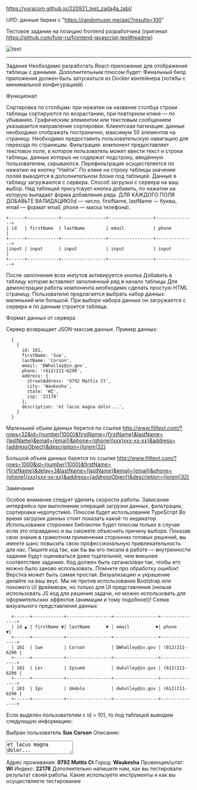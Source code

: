 https://yuracom.github.io/220921_test_zada4a_tabl/

UPD: данные берем с "https://randomuser.me/api/?results=100"

Тестовое задание на позицию frontend разработчика (оригинал https://github.com/fugr-ru/frontend-javascript-test#readme)

![test](https://user-images.githubusercontent.com/25771381/192270231-9e620ae0-7af0-427c-a285-ffb6f7042794.png)

---

Задание
Необходимо разработать React-приложение для отображения таблицы с данными. Дополнительным плюсом будет: Финальный билд приложения должен быть запускаться из Docker контейнера (хотябы с минимальной конфигурацией)

Функционал

Сортировка по столбцам: при нажатии на название столбца строки таблицы сортируются по возрастанию, при повторном клике — по убыванию. Графическим элементом или текстовым сообщением указывается направление сортировки.
Клиентская пагинация: данные необходимо отображать постранично, максимум 50 элементов на страницу. Необходимо предоставить пользовательскую навигацию для перехода по страницам.
Фильтрация: компонент предоставляет текстовое поле, в которое пользователь может ввести текст и строки таблицы, данные которых не содержат подстроку, введённую пользователем, скрываются. Перефильтрация осуществляется по нажатию на кнопку "Найти".
По клике на строку таблицы значения полей выводятся в дополнительном блоке под таблицей.
Данные в таблицу загружаются с сервера. Способ загрузки с сервера на ваш выбор.
Над таблицей присутсвует кнопка добавить, по нажатии на которую выпадает форма добавления ряда. ДЛЯ КАЖДОГО ПОЛЯ ДОБАВЬТЕ ВАЛИДАЦИЮ(id — число, firstName, lastName — буквы, email — формат email, phone — маска телефона).

    +------+------------+-----------------+-----------------+---------------+
    | id   | firstName  | lastName        | email           | phone         |
    +------+------------+-----------------+-----------------+---------------+
    |input | input      | input           | input           | input         |
    +------+------------+-----------------+-----------------+---------------+

После заполнения всех инпутов активируется кнопка Добавить в таблицу которая вставляет заполненный ряд в начало таблицы
Для демонстрации работы компонента необходимо сделать простую HTML страницу. Пользователю предлагается выбрать набор данных: маленький или большой. При выборе набора данных он загружается с сервера и по данным строится таблица.

Формат данных от сервера

Сервер возвращает JSON-массив данных. Пример данных:

      [
        {
          id: 101,
          firstName: 'Sue',
          lastName: 'Corson',
          email: 'DWhalley@in.gov',
          phone: '(612)211-6296',
          address: {
            streetAddress: '9792 Mattis Ct',
            city: 'Waukesha',
            state: 'WI',
            zip: '22178'
          },
          description: 'et lacus magna dolor...',
        }
      }

Маленький объем данных берется по ссылке http://www.filltext.com/?rows=32&id={number|1000}&firstName={firstName}&lastName={lastName}&email={email}&phone={phone|(xxx)xxx-xx-xx}&address={addressObject}&description={lorem|32}

Большой объем данных берется по ссылке http://www.filltext.com/?rows=1000&id={number|1000}&firstName={firstName}&delay=3&lastName={lastName}&email={email}&phone={phone|(xxx)xxx-xx-xx}&address={addressObject}&description={lorem|32}

Замечания

Особое внимание следует уделить скорости работы. Зависание интерфейса при выполнении операций загрузки данных, фильтрации, сортировки недопустимо.
Плюсом будет использование TypeScript
Во время загрузки данных стоит показать какой-то индикатор
Использование сторонних библиотек будет плюсом только в случае если это оправданно и вы сможете объяснить причину выбора. Показав свои знания в грамотном применении сторонних готовых решений, вы имеете шанс повысить свою профессиональную привлекательность для нас.
Пишите код так, как бы вы его писали в работе — внутренности задания будут оцениваться даже тщательней, чем внешнее соответствие заданию. Код должен быть организован так, чтобы его можно было заново использовать.
Помните про обработку ошибок!
Верстка может быть самая простая. Визуализацию и украшение делайте на ваш вкус. Мы не против использования Bootstrap или похожего UI фреймворк, но только для UI представления (нельзя использовать JS код для решения задачи, но можно использовать для оформительских эффектов (анимации и тому подобное))!
Схема визуального представления данных

      +------+------------+-----------------+-----------------+---------------+
      | id ▲ | firstName ▼| lastName      ▼ | email          ▼| phone        ▼|
      +------+------------+-----------------+-----------------+---------------+
      | 101  | Sue        | Corson          | DWhalley@in.gov | (612)211-6296 |
      +------+------------+-----------------+-----------------+---------------+
      | 102  | Lor        | Ipsumd          | dwhalley@in.gov | (612)211-6296 |
      +------+------------+-----------------+-----------------+---------------+
      | 103  | Ips        | Umdolo          | dwhalley@in.gov | (612)211-6296 |
      +------+------------+-----------------+-----------------+---------------+

Если выделен пользователем с id = 101, то под таблицей выводим следующую информацию:

Выбран пользователь <b>Sue Corson</b>
Описание:
<textarea>
et lacus magna dolor...
</textarea>
Адрес проживания: <b>9792 Mattis Ct</b>
Город: <b>Waukesha</b>
Провинция/штат: <b>WI</b>
Индекс: <b>22178</b>
Дополнительно напишите нам, как вы тестировали результат своей работы. Какие используете инструменты и как вы осуществляете тестирование
